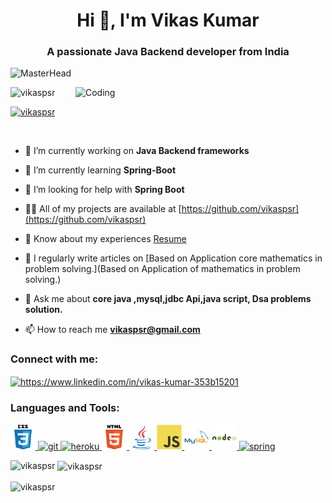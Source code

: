<h1 align="center">Hi 👋, I'm Vikas Kumar</h1>
<h3 align="center">A passionate Java Backend developer from India</h3>

![MasterHead](https://github.com/vikaspsr/5minAlgo/blob/main/animation.gif)

<img align="right" alt="Coding" width="400" src="https://miro.medium.com/max/1400/1*lhOax3cZATGZwEhG0uTYRA.gif">

<p align="left"> <img src="https://komarev.com/ghpvc/?username=vikaspsr&label=Profile%20views&color=0e75b6&style=flat" alt="vikaspsr" /> </p>

<p align="left"> <a href="https://github.com/ryo-ma/github-profile-trophy"><img src="https://github-profile-trophy.vercel.app/?username=vikaspsr" alt="vikaspsr" /></a> </p>

<p align="left"> <a href="https://twitter.com/" target="blank"><img src="https://img.shields.io/twitter/follow/?logo=twitter&style=for-the-badge" alt="" /></a> </p>




- 🔭 I’m currently working on **Java Backend frameworks**

- 🌱 I’m currently learning **Spring-Boot**

- 🤝 I’m looking for help with **Spring Boot**

- 👨‍💻 All of my projects are available at [https://github.com/vikaspsr](https://github.com/vikaspsr)



- 📄 Know about my experiences [Resume](https://drive.google.com/file/d/1hVoMIrRNySew-sIE6-okj6zkn_2ElYG9/view?usp=share_link)







- 📝 I regularly write articles on [Based on Application core mathematics in problem solving.](Based on Application of mathematics in problem solving.)

- 💬 Ask me about **core java ,mysql,jdbc Api,java script, Dsa problems solution.**

- 📫 How to reach me **vikaspsr@gmail.com**

<h3 align="left">Connect with me:</h3>
<p align="left">
<a href="https://linkedin.com/in/https://www.linkedin.com/in/vikas-kumar-353b15201" target="blank"><img align="center" src="https://raw.githubusercontent.com/rahuldkjain/github-profile-readme-generator/master/src/images/icons/Social/linked-in-alt.svg" alt="https://www.linkedin.com/in/vikas-kumar-353b15201" height="30" width="40" /></a>
</p>

<h3 align="left">Languages and Tools:</h3>
<p align="left"> <a href="https://www.w3schools.com/css/" target="_blank" rel="noreferrer"> <img src="https://raw.githubusercontent.com/devicons/devicon/master/icons/css3/css3-original-wordmark.svg" alt="css3" width="40" height="40"/> </a> <a href="https://git-scm.com/" target="_blank" rel="noreferrer"> <img src="https://www.vectorlogo.zone/logos/git-scm/git-scm-icon.svg" alt="git" width="40" height="40"/> </a> <a href="https://heroku.com" target="_blank" rel="noreferrer"> <img src="https://www.vectorlogo.zone/logos/heroku/heroku-icon.svg" alt="heroku" width="40" height="40"/> </a> <a href="https://www.w3.org/html/" target="_blank" rel="noreferrer"> <img src="https://raw.githubusercontent.com/devicons/devicon/master/icons/html5/html5-original-wordmark.svg" alt="html5" width="40" height="40"/> </a> <a href="https://www.java.com" target="_blank" rel="noreferrer"> <img src="https://raw.githubusercontent.com/devicons/devicon/master/icons/java/java-original.svg" alt="java" width="40" height="40"/> </a> <a href="https://developer.mozilla.org/en-US/docs/Web/JavaScript" target="_blank" rel="noreferrer"> <img src="https://raw.githubusercontent.com/devicons/devicon/master/icons/javascript/javascript-original.svg" alt="javascript" width="40" height="40"/> </a> <a href="https://www.mysql.com/" target="_blank" rel="noreferrer"> <img src="https://raw.githubusercontent.com/devicons/devicon/master/icons/mysql/mysql-original-wordmark.svg" alt="mysql" width="40" height="40"/> </a> <a href="https://nodejs.org" target="_blank" rel="noreferrer"> <img src="https://raw.githubusercontent.com/devicons/devicon/master/icons/nodejs/nodejs-original-wordmark.svg" alt="nodejs" width="40" height="40"/> </a> <a href="https://spring.io/" target="_blank" rel="noreferrer"> <img src="https://www.vectorlogo.zone/logos/springio/springio-icon.svg" alt="spring" width="40" height="40"/> </a> </p>

<p><img align="left" src="https://github-readme-stats.vercel.app/api/top-langs?username=vikaspsr&show_icons=true&locale=en&layout=compact" alt="vikaspsr" /></p>

<p>&nbsp;<img align="center" src="https://github-readme-stats.vercel.app/api?username=vikaspsr&show_icons=true&locale=en" alt="vikaspsr" /></p>

<p><img align="center" src="https://github-readme-streak-stats.herokuapp.com/?user=vikaspsr&" alt="vikaspsr" /></p>
